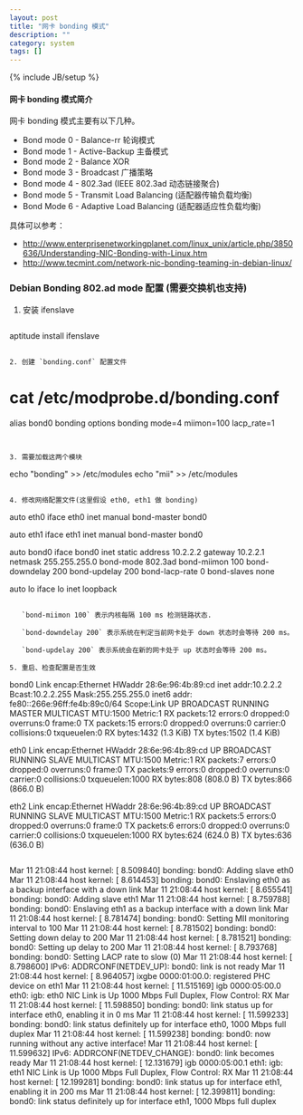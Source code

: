 ```yaml
---
layout: post
title: "网卡 bonding 模式"
description: ""
category: system
tags: []
---
```

{% include JB/setup %}

#### 网卡 bonding 模式简介

网卡 bonding 模式主要有以下几种。

* Bond mode 0 - Balance-rr 轮询模式
* Bond mode 1 - Active-Backup 主备模式
* Bond mode 2 - Balance XOR
* Bond mode 3 - Broadcast 广播策略
* Bond mode 4 - 802.3ad (IEEE 802.3ad 动态链接聚合)
* Bond mode 5 - Transmit Load Balancing (适配器传输负载均衡)
* Bond Mode 6 - Adaptive Load Balancing (适配器适应性负载均衡)

具体可以参考：

* http://www.enterprisenetworkingplanet.com/linux_unix/article.php/3850636/Understanding-NIC-Bonding-with-Linux.htm
* http://www.tecmint.com/network-nic-bonding-teaming-in-debian-linux/


### Debian Bonding 802.ad mode 配置 (需要交换机也支持)

1. 安装 ifenslave

   ~~~
aptitude install ifenslave
~~~

2. 创建 `bonding.conf` 配置文件

   ~~~
# cat /etc/modprobe.d/bonding.conf
alias bond0 bonding
options bonding mode=4 miimon=100 lacp_rate=1
~~~


3. 需要加载这两个模块

   ~~~
echo "bonding" >> /etc/modules
echo "mii" >> /etc/modules
~~~

4. 修改网络配置文件(这里假设 eth0, eth1 做 bonding)

   ~~~
auto eth0
    iface eth0 inet manual
    bond-master bond0

auto eth1
    iface eth1 inet manual
    bond-master bond0

auto bond0
     iface bond0 inet static
     address 10.2.2.2
     gateway 10.2.2.1
     netmask 255.255.255.0
     bond-mode 802.3ad
     bond-miimon 100
     bond-downdelay 200
     bond-updelay 200
     bond-lacp-rate 0
     bond-slaves none

auto lo
iface lo inet loopback
~~~

   `bond-miimon 100` 表示内核每隔 100 ms 检测链路状态.

   `bond-downdelay 200` 表示系统在判定当前网卡处于 down 状态时会等待 200 ms。

   `bond-updelay 200` 表示系统会在新的网卡处于 up 状态时会等待 200 ms。

5. 重启、检查配置是否生效

   ~~~
bond0     Link encap:Ethernet  HWaddr 28:6e:96:4b:89:cd
          inet addr:10.2.2.2  Bcast:10.2.2.255  Mask:255.255.255.0
          inet6 addr: fe80::266e:96ff:fe4b:89c0/64 Scope:Link
          UP BROADCAST RUNNING MASTER MULTICAST  MTU:1500  Metric:1
          RX packets:12 errors:0 dropped:0 overruns:0 frame:0
          TX packets:15 errors:0 dropped:0 overruns:0 carrier:0
          collisions:0 txqueuelen:0
          RX bytes:1432 (1.3 KiB)  TX bytes:1502 (1.4 KiB)

eth0      Link encap:Ethernet  HWaddr 28:6e:96:4b:89:cd
          UP BROADCAST RUNNING SLAVE MULTICAST  MTU:1500  Metric:1
          RX packets:7 errors:0 dropped:0 overruns:0 frame:0
          TX packets:9 errors:0 dropped:0 overruns:0 carrier:0
          collisions:0 txqueuelen:1000
          RX bytes:808 (808.0 B)  TX bytes:866 (866.0 B)


eth2      Link encap:Ethernet  HWaddr 28:6e:96:4b:89:cd
          UP BROADCAST RUNNING SLAVE MULTICAST  MTU:1500  Metric:1
          RX packets:5 errors:0 dropped:0 overruns:0 frame:0
          TX packets:6 errors:0 dropped:0 overruns:0 carrier:0
          collisions:0 txqueuelen:1000
          RX bytes:624 (624.0 B)  TX bytes:636 (636.0 B)
~~~

   ~~~
Mar 11 21:08:44 host kernel: [    8.509840] bonding: bond0: Adding slave eth0
Mar 11 21:08:44 host kernel: [    8.614453] bonding: bond0: Enslaving eth0 as a backup interface with a down link
Mar 11 21:08:44 host kernel: [    8.655541] bonding: bond0: Adding slave eth1
Mar 11 21:08:44 host kernel: [    8.759788] bonding: bond0: Enslaving eth1 as a backup interface with a down link
Mar 11 21:08:44 host kernel: [    8.781474] bonding: bond0: Setting MII monitoring interval to 100
Mar 11 21:08:44 host kernel: [    8.781502] bonding: bond0: Setting down delay to 200
Mar 11 21:08:44 host kernel: [    8.781521] bonding: bond0: Setting up delay to 200
Mar 11 21:08:44 host kernel: [    8.793768] bonding: bond0: Setting LACP rate to slow (0)
Mar 11 21:08:44 host kernel: [    8.798600] IPv6: ADDRCONF(NETDEV_UP): bond0: link is not ready
Mar 11 21:08:44 host kernel: [    8.964057] ixgbe 0000:01:00.0: registered PHC device on eth1
Mar 11 21:08:44 host kernel: [   11.515169] igb 0000:05:00.0 eth0: igb: eth0 NIC Link is Up 1000 Mbps Full Duplex, Flow Control: RX
Mar 11 21:08:44 host kernel: [   11.598850] bonding: bond0: link status up for interface eth0, enabling it in 0 ms
Mar 11 21:08:44 host kernel: [   11.599233] bonding: bond0: link status definitely up for interface eth0, 1000 Mbps full duplex
Mar 11 21:08:44 host kernel: [   11.599238] bonding: bond0: now running without any active interface!
Mar 11 21:08:44 host kernel: [   11.599632] IPv6: ADDRCONF(NETDEV_CHANGE): bond0: link becomes ready
Mar 11 21:08:44 host kernel: [   12.131679] igb 0000:05:00.1 eth1: igb: eth1 NIC Link is Up 1000 Mbps Full Duplex, Flow Control: RX
Mar 11 21:08:44 host kernel: [   12.199281] bonding: bond0: link status up for interface eth1, enabling it in 200 ms
Mar 11 21:08:44 host kernel: [   12.399811] bonding: bond0: link status definitely up for interface eth1, 1000 Mbps full duplex
~~~
